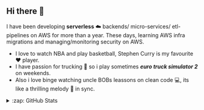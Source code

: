 ## Hi there 👋

I have been developing **serverless** ☁️ backends/ micro-services/ etl-pipelines on AWS for more than a year. These days, learning AWS infra migrations and managing/monitoring security on AWS.

* I love to watch NBA and play basketball, Stephen Curry is my favourite ❤️ player.
* I have passion for trucking 🚛 so i play sometimes _**euro truck simulator 2**_ on weekends.
* Also i love binge watching uncle BOBs leassons on clean code :computer:, its like a thrilling melody :musical_note: in sync. 

<details>
  <summary> :zap: GitHub Stats </summary>
 <img align="center" src="https://github-readme-stats-mrafrazkhan.vercel.app/api/pin/?username=mrafrazkhan&repo=github-readme-stats" />
</details>

<!--
**MrAfrazKhan/MrAfrazKhan** is a ✨ _special_ ✨ repository because its `README.md` (this file) appears on your GitHub profile.
Here are some ideas to get you started:

- 🔭 I’m currently working on ...
- 🌱 I’m currently learning ...
- 👯 I’m looking to collaborate on ...
- 🤔 I’m looking for help with ...
- 💬 Ask me about ...
- 📫 How to reach me: ...
- 😄 Pronouns: ...
- ⚡ Fun fact: ...
-->
